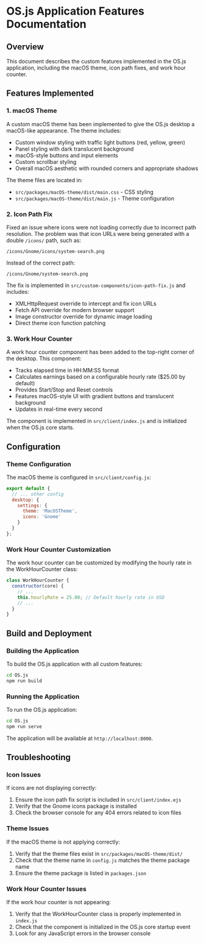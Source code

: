 # OS.js Application Features Documentation

## Overview

This document describes the custom features implemented in the OS.js application, including the macOS theme, icon path fixes, and work hour counter.

## Features Implemented

### 1. macOS Theme

A custom macOS theme has been implemented to give the OS.js desktop a macOS-like appearance. The theme includes:

- Custom window styling with traffic light buttons (red, yellow, green)
- Panel styling with dark translucent background
- macOS-style buttons and input elements
- Custom scrollbar styling
- Overall macOS aesthetic with rounded corners and appropriate shadows

The theme files are located in:
- `src/packages/macOS-theme/dist/main.css` - CSS styling
- `src/packages/macOS-theme/dist/main.js` - Theme configuration

### 2. Icon Path Fix

Fixed an issue where icons were not loading correctly due to incorrect path resolution. The problem was that icon URLs were being generated with a double `/icons/` path, such as:
```
/icons/Gnome/icons/system-search.png
```

Instead of the correct path:
```
/icons/Gnome/system-search.png
```

The fix is implemented in `src/custom-components/icon-path-fix.js` and includes:

- XMLHttpRequest override to intercept and fix icon URLs
- Fetch API override for modern browser support
- Image constructor override for dynamic image loading
- Direct theme icon function patching

### 3. Work Hour Counter

A work hour counter component has been added to the top-right corner of the desktop. This component:

- Tracks elapsed time in HH:MM:SS format
- Calculates earnings based on a configurable hourly rate ($25.00 by default)
- Provides Start/Stop and Reset controls
- Features macOS-style UI with gradient buttons and translucent background
- Updates in real-time every second

The component is implemented in `src/client/index.js` and is initialized when the OS.js core starts.

## Configuration

### Theme Configuration

The macOS theme is configured in `src/client/config.js`:

```javascript
export default {
  // ... other config
  desktop: {
    settings: {
      theme: 'MacOSTheme',
      icons: 'Gnome'
    }
  }
};
```

### Work Hour Counter Customization

The work hour counter can be customized by modifying the hourly rate in the WorkHourCounter class:

```javascript
class WorkHourCounter {
  constructor(core) {
    // ... 
    this.hourlyRate = 25.00; // Default hourly rate in USD
    // ...
  }
}
```

## Build and Deployment

### Building the Application

To build the OS.js application with all custom features:

```bash
cd OS.js
npm run build
```

### Running the Application

To run the OS.js application:

```bash
cd OS.js
npm run serve
```

The application will be available at `http://localhost:8000`.

## Troubleshooting

### Icon Issues

If icons are not displaying correctly:

1. Ensure the icon path fix script is included in `src/client/index.ejs`
2. Verify that the Gnome icons package is installed
3. Check the browser console for any 404 errors related to icon files

### Theme Issues

If the macOS theme is not applying correctly:

1. Verify that the theme files exist in `src/packages/macOS-theme/dist/`
2. Check that the theme name in `config.js` matches the theme package name
3. Ensure the theme package is listed in `packages.json`

### Work Hour Counter Issues

If the work hour counter is not appearing:

1. Verify that the WorkHourCounter class is properly implemented in `index.js`
2. Check that the component is initialized in the OS.js core startup event
3. Look for any JavaScript errors in the browser console